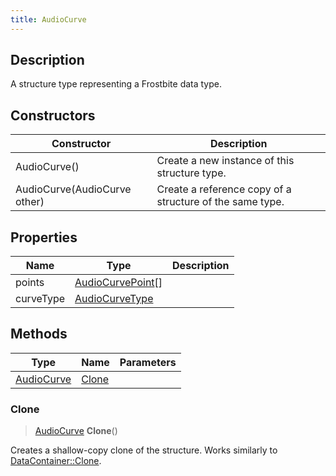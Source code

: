 ```yaml
---
title: AudioCurve
---
```

## Description

A structure type representing a Frostbite data type.

## Constructors

| Constructor                  | Description                                              |
| ---------------------------- | -------------------------------------------------------- |
| AudioCurve()                 | Create a new instance of this structure type.            |
| AudioCurve(AudioCurve other) | Create a reference copy of a structure of the same type. |

## Properties

| Name      | Type                                   | Description |
| --------- | -------------------------------------- | ----------- |
| points    | [AudioCurvePoint](AudioCurvePoint)\[\] |             |
| curveType | [AudioCurveType](AudioCurveType)       |             |

## Methods

| Type                     | Name            | Parameters |
| ------------------------ | --------------- | ---------- |
| [AudioCurve](AudioCurve) | [Clone](#clone) |            |

### Clone

> [AudioCurve](AudioCurve) **Clone**()

Creates a shallow-copy clone of the structure. Works similarly to [DataContainer::Clone](/vext/ref/shared/class/datacontainer#clone).
